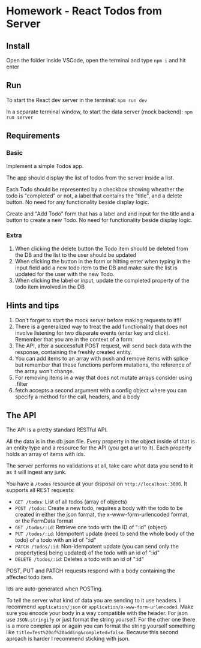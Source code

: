 # Homework - React Todos from Server

## Install

Open the folder inside VSCode, open the terminal and type `npm i` and hit enter

## Run

To start the React dev server in the terminal: `npm run dev`

In a separate terminal window, to start the data server (mock backend): `npm run server`

## Requirements

### Basic

Implement a simple Todos app.

The app should display the list of todos from the server inside a list.

Each Todo should be represented by a checkbox showing wheather the todo is "completed" or not, a label that contains the "title", and a delete button. No need for any functionality beside display logic.

Create and "Add Todo" form that has a label and and input for the title and a button to create a new Todo. No need for functionality beside display logic.

### Extra

1. When clicking the delete button the Todo item should be deleted from the DB and the list to the user should be updated
2. When clicking the button in the form or hitting enter when typing in the input field add a new todo item to the DB and make sure the list is updated for the user with the new Todo.
3. When clicking the label or input, update the completed property of the todo item involved in the DB

## Hints and tips

1. Don't forget to start the mock server before making requests to it!!!
2. There is a generalized way to treat the add functionality that does not involve listening for two disparate events (enter key and click). Remember that you are in the context of a form.
3. The API, after a successfult POST request, will send back data with the response, containing the freshly created entity.
4. You can add items to an array with push and remove items with splice but remember that these functions perform mutations, the reference of the array won't change.
5. For removing items in a way that does not mutate arrays consider using .filter
6. fetch accepts a second argument with a config object where you can specify a method for the call, headers, and a body

## The API

The API is a pretty standard RESTful API.

All the data is in the db.json file. Every property in the object inside of that is an entity type and a resource for the API (you get a url to it). Each property holds an array of items with ids.

The server performs no validations at all, take care what data you send to it as it will ingest any junk.

You have a `/todos` resource at your disposal on `http://localhost:3000`. It supports all REST requests:

- `GET /todos`: List of all todos (array of objects)
- `POST /todos`: Create a new todo, requires a body with the todo to be created in either the json format, the x-www-form-urlencoded format, or the FormData format
- `GET /todos/:id`: Retrieve one todo with the ID of ":id" (object)
- `PUT /todos/:id`: Idempotent update (need to send the whole body of the todo) of a todo with an id of ":id"
- `PATCH /todos/:id`: Non-idempotent update (you can send only the property(ies) being updated) of the todo with an id of ":id"
- `DELETE /todos/:id`: Deletes a todo with an id of ":id"

POST, PUT and PATCH requests respond with a body containing the affected todo item.

Ids are auto-generated when POSTing.

To tell the server what kind of data you are sending to it use headers. I recommend `application/json` or `application/x-www-form-urlencoded`. Make sure you encode your body in a way compatible with the header. For json use `JSON.stringify` or just format the string yourself. For the other one there is a more complex api or again you can format the string yourself something like `title=Test%20of%20adding&completed=false`. Because this second aproach is harder I recommend sticking with json.
